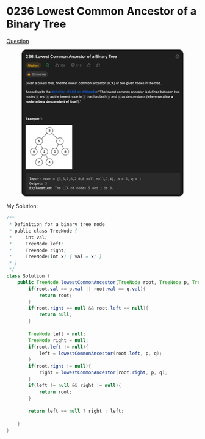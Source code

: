 # 0236 Lowest Common Ancestor of a Binary Tree

[Question](https://leetcode.com/problems/lowest-common-ancestor-of-a-binary-tree/description/?envType=study-plan\&id=data-structure-ii)

<figure><img src="../.gitbook/assets/image (14).png" alt=""><figcaption></figcaption></figure>



My Solution:

```java
/**
 * Definition for a binary tree node.
 * public class TreeNode {
 *     int val;
 *     TreeNode left;
 *     TreeNode right;
 *     TreeNode(int x) { val = x; }
 * }
 */
class Solution {
    public TreeNode lowestCommonAncestor(TreeNode root, TreeNode p, TreeNode q) {
        if(root.val == p.val || root.val == q.val){
            return root;
        }
        if(root.right == null && root.left == null){
            return null;
        }

        TreeNode left = null;
        TreeNode right = null;
        if(root.left != null){
            left = lowestCommonAncestor(root.left, p, q);
        }
        if(root.right != null){
            right = lowestCommonAncestor(root.right, p, q);
        }
        if(left != null && right != null){
            return root;
        }
        
        return left == null ? right : left;
        
    }
}
```
